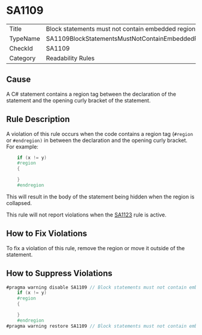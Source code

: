# SA1109

<table>
<tr>
  <td>Title</td>
  <td>Block statements must not contain embedded regions</td>
</tr>
<tr>
  <td>TypeName</td>
  <td>SA1109BlockStatementsMustNotContainEmbeddedRegions</td>
</tr>
<tr>
  <td>CheckId</td>
  <td>SA1109</td>
</tr>
<tr>
  <td>Category</td>
  <td>Readability Rules</td>
</tr>
</table>

## Cause

A C# statement contains a region tag between the declaration of the statement and the opening curly bracket of the statement.

## Rule Description

A violation of this rule occurs when the code contains a region tag (`#region` or `#endregion)` in between the declaration and the opening curly bracket. For example:
```c#
    if (x != y)
    #region
    {

    }
    #endregion
```

This will result in the body of the statement being hidden when the region is collapsed.
 
This rule will not report violations when the [SA1123](http://www.stylecop.com/docs/SA1123.html) rule is active.

## How to Fix Violations

To fix a violation of this rule, remove the region or move it outside of the statement.

## How to Suppress Violations

```c#
#pragma warning disable SA1109 // Block statements must not contain embedded regions
    if (x != y)
    #region
    {

    }
    #endregion
#pragma warning restore SA1109 // Block statements must not contain embedded regions
```
